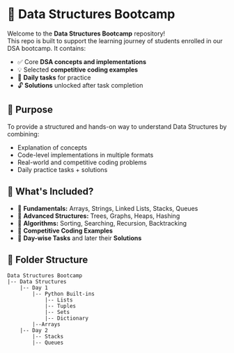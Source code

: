 # 📘 Data Structures Bootcamp

Welcome to the **Data Structures Bootcamp** repository!  
This repo is built to support the learning journey of students enrolled in our DSA bootcamp. It contains:

- ✅ Core **DSA concepts and implementations**
- 💡 Selected **competitive coding examples**
- 📝 **Daily tasks** for practice
- 🔓 **Solutions** unlocked after task completion

## 🎯 Purpose

To provide a structured and hands-on way to understand Data Structures by combining:
- Explanation of concepts
- Code-level implementations in multiple formats
- Real-world and competitive coding problems
- Daily practice tasks + solutions

## 🧠 What's Included?

- 🧱 **Fundamentals:** Arrays, Strings, Linked Lists, Stacks, Queues
- 🌲 **Advanced Structures:** Trees, Graphs, Heaps, Hashing
- 🧮 **Algorithms:** Sorting, Searching, Recursion, Backtracking
- 🚀 **Competitive Coding Examples**
- 📆 **Day-wise Tasks** and later their **Solutions**

## 📂 Folder Structure
```
Data Structures Bootcamp
|-- Data Structures
    |-- Day 1
        |-- Python Built-ins
            |-- Lists
            |-- Tuples
            |-- Sets
            |-- Dictionary
        |--Arrays
    |-- Day 2
        |-- Stacks
        |-- Queues
```